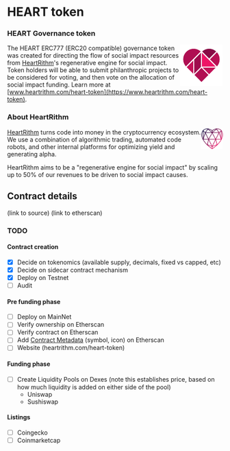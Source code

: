 # HEART token

### HEART Governance token
<img width="100" align="right" src="assets/heart-token-logo.png">

The HEART ERC777 (ERC20 compatible) governance token was created for directing the flow of social impact resources from [HeartRithm](https://www.heartrithm.com)'s regenerative engine for social impact. Token holders will be able to submit philanthropic projects to be considered for voting, and then vote on the allocation of social impact funding. Learn more at [www.heartrithm.com/heart-token](https://www.heartrithm.com/heart-token). 

### About HeartRithm

<img width="50" align="right" src="assets/heartrithm-logo.png">

[HeartRithm](https://www.heartrithm.com) turns code into money in the cryptocurrency ecosystem. We use a combination of algorithmic trading, automated code robots, and other internal platforms for optimizing yield and generating alpha.

HeartRithm aims to be a "regenerative engine for social impact" by scaling up to 50% of our revenues to be driven to social impact causes.

## Contract details

(link to source) (link to etherscan)

### TODO
#### Contract creation
* [x] Decide on tokenomics (available supply, decimals, fixed vs capped, etc)
* [x] Decide on sidecar contract mechanism 
* [x] Deploy on Testnet
* [ ] Audit

#### Pre funding phase

* [ ] Deploy on MainNet
* [ ] Verify ownership on Etherscan
* [ ] Verify contract on Etherscan
* [ ] Add [Contract Metadata](https://info.etherscan.com/how-to-update-token-information-on-token-page/) (symbol, icon) on Etherscan 
* [ ] Website (heartrithm.com/heart-token)

#### Funding phase
* [ ] Create Liquidity Pools on Dexes (note this establishes price, based on how much liquidity is added on either side of the pool)
    * Uniswap
    * Sushiswap

#### Listings
* [ ] Coingecko
* [ ] Coinmarketcap
